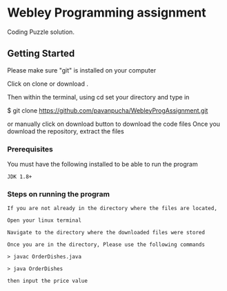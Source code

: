 # Webley Programming assignment

Coding Puzzle solution. 

## Getting Started

Please make sure "git" is installed on your computer

Click on clone or download .

Then within the terminal, using cd set your directory and type in 

$ git clone https://github.com/pavanpucha/WebleyProgAssignment.git  

or manually click on
download button to download the code files
Once you download the repository, extract the files 

### Prerequisites

You must have the following installed to be able to run the program
```
JDK 1.8+
```

### Steps on running the program


```
If you are not already in the directory where the files are located,

Open your linux terminal

Navigate to the directory where the downloaded files were stored 

Once you are in the directory, Please use the following commands

> javac OrderDishes.java

> java OrderDishes

then input the price value 

```

